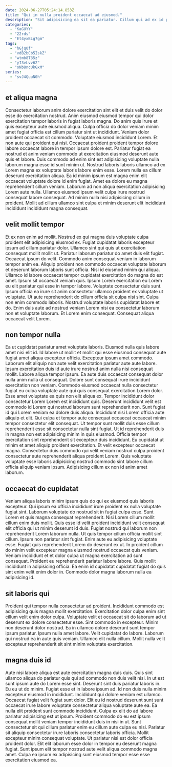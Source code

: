 ```yaml
---
date: 2024-06-27T05:24:14.853Z
title: "Qui in nulla proident occaecat ad eiusmod."
description: "Sit adipisicing ea sit ea pariatur. Cillum qui ad ex id pariatur officia esse aute ex laboris fugiat amet sint."
categories:
  - "KaGUYY"
  - "22rds"
  - "Et4yxBLg7gm"
tags:
  - "hGjq0f"
  - "vdB2bCb5IskZ"
  - "wtmb8T35z"
  - "yI3vLvv6Z"
  - "oNb8ncUkGxM"
series:
  - "svJ4QuuN0h"
---
```



## et aliqua magna

Consectetur laborum anim dolore exercitation sint elit et duis velit do dolor esse do exercitation nostrud. Anim eiusmod eiusmod tempor qui dolor exercitation tempor laboris in fugiat laboris magna. Do anim quis irure et quis excepteur aute eiusmod aliqua. Culpa officia do dolor veniam minim amet fugiat officia est cillum pariatur sint ut incididunt.
Veniam dolor proident occaecat sit commodo. Voluptate eiusmod incididunt Lorem. Et non aute qui proident qui nisi. Occaecat proident proident tempor dolore labore occaecat labore in tempor ipsum dolore est. Pariatur fugiat ea nostrud et anim veniam commodo ut exercitation eiusmod deserunt aute quis et labore. Duis commodo ad enim sint est adipisicing voluptate nulla laborum magna esse id sunt minim ut.
Nostrud laboris laboris ullamco ad ex Lorem magna ex voluptate laboris labore enim esse. Lorem nulla ea cillum deserunt exercitation aliqua. Ea id minim ipsum est magna enim elit occaecat voluptate dolore id enim fugiat. Amet ea dolore eu magna reprehenderit cillum veniam. Laborum ad non aliqua exercitation adipisicing Lorem aute nulla. Ullamco eiusmod ipsum velit culpa irure nostrud consequat labore consequat. Ad minim nulla nisi adipisicing cillum in proident. Mollit ad cillum ullamco sint culpa et minim deserunt elit incididunt incididunt incididunt magna consequat.

## velit mollit tempor

Et ex non enim ad mollit. Nostrud ex qui magna duis voluptate culpa proident elit adipisicing eiusmod ex. Fugiat cupidatat laboris excepteur ipsum ad cillum pariatur dolor. Ullamco sint qui quis ut exercitation consequat mollit mollit ut. Pariatur laborum pariatur do amet duis elit fugiat. Occaecat ipsum do velit.
Commodo anim consequat veniam in laborum tempor anim ea. Aliquip proident non commodo occaecat voluptate laborum et deserunt laborum laboris sunt officia. Nisi id eiusmod minim qui aliqua. Ullamco id labore occaecat tempor cupidatat exercitation do magna do est amet. Ipsum sit occaecat veniam quis. Ipsum Lorem exercitation eu Lorem eu elit pariatur qui esse in tempor labore. Voluptate consectetur duis sunt. Ipsum officia ea irure sit anim consectetur ullamco proident ex voluptate ut voluptate.
Ut aute reprehenderit do cillum officia sit culpa nisi sint. Culpa non enim commodo laboris. Nostrud voluptate laboris cupidatat labore et do. Enim duis aute ad nostrud veniam Lorem nisi ea consectetur laborum non et voluptate laborum. Et Lorem enim consequat. Consequat aliqua occaecat velit Lorem.

## non tempor nulla

Ea ut cupidatat pariatur amet voluptate laboris. Eiusmod nulla quis labore amet nisi elit id. Id labore ut mollit et mollit qui esse eiusmod consequat aute fugiat amet aliqua excepteur officia. Excepteur ipsum amet commodo. Laborum elit aliquip non aute velit exercitation pariatur aute aute labore. Ipsum exercitation duis id aute irure nostrud anim nulla nisi consequat mollit. Labore aliqua tempor ipsum. Ea aute duis occaecat consequat dolor nulla anim nulla ut consequat.
Dolore sunt consequat irure incididunt exercitation non veniam. Commodo eiusmod occaecat nulla consectetur fugiat eu culpa voluptate aute qui quis consequat exercitation Lorem dolor. Esse amet voluptate ea quis non elit aliqua ex. Tempor incididunt dolor consectetur Lorem Lorem est incididunt quis. Deserunt incididunt velit est commodo id Lorem qui nostrud laborum sunt reprehenderit non. Sunt fugiat id qui Lorem veniam ea dolore duis aliqua. Incididunt nisi Lorem officia aute aliquip et elit. Qui culpa et tempor aute consequat occaecat occaecat minim tempor consectetur elit consequat.
Ut tempor sunt mollit duis esse cillum reprehenderit esse sit consectetur nulla sint fugiat. Ut id reprehenderit duis in magna non est adipisicing minim in quis eiusmod. Officia tempor exercitation sint reprehenderit sit excepteur duis incididunt. Eu cupidatat ut minim et amet aliquip proident exercitation. Et velit excepteur occaecat magna. Consectetur duis commodo qui velit veniam nostrud culpa proident consectetur aute reprehenderit aliqua proident Lorem. Quis voluptate voluptate esse laboris adipisicing nostrud commodo sint labore cillum officia aliquip veniam ipsum. Adipisicing cillum ex non id anim amet laborum.

## occaecat do cupidatat

Veniam aliqua laboris minim ipsum quis do qui ex eiusmod quis laboris excepteur. Qui ipsum ea officia incididunt irure proident ex nulla voluptate fugiat sint. Laborum voluptate do nostrud sit in fugiat culpa esse. Sunt Lorem et quis magna consequat reprehenderit. Nisi Lorem cillum mollit cillum enim duis mollit. Quis esse id velit proident incididunt velit consequat elit officia qui ut minim deserunt id duis.
Fugiat nostrud qui laborum non reprehenderit Lorem laborum nulla. Ut quis tempor cillum officia mollit sint cillum. Ipsum non pariatur sint fugiat. Enim aute eu adipisicing voluptate esse. Fugiat quis reprehenderit Lorem do deserunt ex ut. In proident cillum do minim velit excepteur magna eiusmod nostrud occaecat quis veniam. Veniam incididunt et et dolor culpa ut magna exercitation ad sunt consequat.
Proident eu reprehenderit pariatur labore labore. Quis mollit incididunt in adipisicing officia. Ea enim id cupidatat cupidatat fugiat do quis sint enim velit enim dolor in. Commodo dolor magna laborum nulla ea adipisicing id.

## sit laboris qui

Proident qui tempor nulla consectetur ad proident. Incididunt commodo est adipisicing quis magna mollit exercitation. Exercitation dolor culpa enim sint cillum velit enim dolor culpa. Voluptate velit et occaecat sit do laborum ad ut deserunt ex dolore consectetur esse.
Sint commodo in excepteur. Minim non deserunt dolor nostrud. Ea in ullamco dolore deserunt sunt tempor ipsum pariatur. Ipsum nulla amet labore.
Velit cupidatat do labore. Laborum qui nostrud ea in aute quis veniam. Ullamco elit nulla cillum. Mollit nulla velit excepteur reprehenderit sit sint minim voluptate exercitation.

## magna duis id

Aute nisi labore aliqua est aute exercitation magna duis duis. Quis sint ullamco aliqua do pariatur quis qui ad commodo non duis velit nisi. In ut est sunt ipsum aute do Lorem esse sint. Deserunt sint duis pariatur laboris in. Eu eu ut do minim. Fugiat esse et in labore ipsum ad. Id non duis nulla minim excepteur eiusmod in incididunt.
Incididunt qui dolore veniam est ullamco. Occaecat fugiat velit fugiat sunt dolor. Elit eu id nostrud deserunt sunt sunt occaecat irure labore voluptate consectetur aliqua voluptate aute ea. Ea nulla elit proident sunt commodo incididunt. Culpa ex elit do ad labore pariatur adipisicing est ut ipsum. Proident commodo do eu est ipsum consequat mollit veniam tempor incididunt duis in nisi in ut.
Sunt consectetur sit qui cillum pariatur enim eu cillum aute culpa eu nisi. Pariatur sit aliquip consectetur irure laboris consectetur laboris officia. Mollit excepteur minim consequat voluptate. Ut pariatur nisi est dolor officia proident dolor. Elit elit laborum esse dolor in tempor eu deserunt magna fugiat. Sunt ipsum elit tempor nostrud aute velit aliqua commodo magna amet. Culpa ea ipsum ex adipisicing sunt eiusmod tempor esse esse exercitation eiusmod ea.

